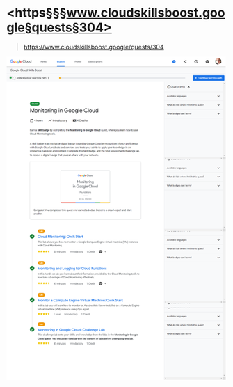 # <https§§§www.cloudskillsboost.google§quests§304>
> <https://www.cloudskillsboost.google/quests/304>

![](1687164904546.png)